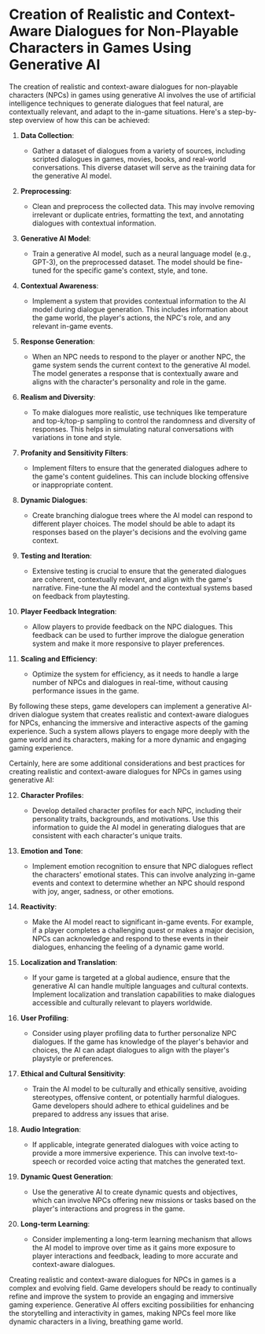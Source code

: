 # Creation of Realistic and Context-Aware Dialogues for Non-Playable Characters in Games Using Generative AI
The creation of realistic and context-aware dialogues for non-playable characters (NPCs) in games using generative AI involves the use of artificial intelligence techniques to generate dialogues that feel natural, are contextually relevant, and adapt to the in-game situations. Here's a step-by-step overview of how this can be achieved:

1. **Data Collection**:
   - Gather a dataset of dialogues from a variety of sources, including scripted dialogues in games, movies, books, and real-world conversations. This diverse dataset will serve as the training data for the generative AI model.

2. **Preprocessing**:
   - Clean and preprocess the collected data. This may involve removing irrelevant or duplicate entries, formatting the text, and annotating dialogues with contextual information.

3. **Generative AI Model**:
   - Train a generative AI model, such as a neural language model (e.g., GPT-3), on the preprocessed dataset. The model should be fine-tuned for the specific game's context, style, and tone.

4. **Contextual Awareness**:
   - Implement a system that provides contextual information to the AI model during dialogue generation. This includes information about the game world, the player's actions, the NPC's role, and any relevant in-game events.

5. **Response Generation**:
   - When an NPC needs to respond to the player or another NPC, the game system sends the current context to the generative AI model. The model generates a response that is contextually aware and aligns with the character's personality and role in the game.

6. **Realism and Diversity**:
   - To make dialogues more realistic, use techniques like temperature and top-k/top-p sampling to control the randomness and diversity of responses. This helps in simulating natural conversations with variations in tone and style.

7. **Profanity and Sensitivity Filters**:
   - Implement filters to ensure that the generated dialogues adhere to the game's content guidelines. This can include blocking offensive or inappropriate content.

8. **Dynamic Dialogues**:
   - Create branching dialogue trees where the AI model can respond to different player choices. The model should be able to adapt its responses based on the player's decisions and the evolving game context.

9. **Testing and Iteration**:
   - Extensive testing is crucial to ensure that the generated dialogues are coherent, contextually relevant, and align with the game's narrative. Fine-tune the AI model and the contextual systems based on feedback from playtesting.

10. **Player Feedback Integration**:
    - Allow players to provide feedback on the NPC dialogues. This feedback can be used to further improve the dialogue generation system and make it more responsive to player preferences.

11. **Scaling and Efficiency**:
    - Optimize the system for efficiency, as it needs to handle a large number of NPCs and dialogues in real-time, without causing performance issues in the game.

By following these steps, game developers can implement a generative AI-driven dialogue system that creates realistic and context-aware dialogues for NPCs, enhancing the immersive and interactive aspects of the gaming experience. Such a system allows players to engage more deeply with the game world and its characters, making for a more dynamic and engaging gaming experience.

Certainly, here are some additional considerations and best practices for creating realistic and context-aware dialogues for NPCs in games using generative AI:

12. **Character Profiles**:
    - Develop detailed character profiles for each NPC, including their personality traits, backgrounds, and motivations. Use this information to guide the AI model in generating dialogues that are consistent with each character's unique traits.

13. **Emotion and Tone**:
    - Implement emotion recognition to ensure that NPC dialogues reflect the characters' emotional states. This can involve analyzing in-game events and context to determine whether an NPC should respond with joy, anger, sadness, or other emotions.

14. **Reactivity**:
    - Make the AI model react to significant in-game events. For example, if a player completes a challenging quest or makes a major decision, NPCs can acknowledge and respond to these events in their dialogues, enhancing the feeling of a dynamic game world.

15. **Localization and Translation**:
    - If your game is targeted at a global audience, ensure that the generative AI can handle multiple languages and cultural contexts. Implement localization and translation capabilities to make dialogues accessible and culturally relevant to players worldwide.

16. **User Profiling**:
    - Consider using player profiling data to further personalize NPC dialogues. If the game has knowledge of the player's behavior and choices, the AI can adapt dialogues to align with the player's playstyle or preferences.

17. **Ethical and Cultural Sensitivity**:
    - Train the AI model to be culturally and ethically sensitive, avoiding stereotypes, offensive content, or potentially harmful dialogues. Game developers should adhere to ethical guidelines and be prepared to address any issues that arise.

18. **Audio Integration**:
    - If applicable, integrate generated dialogues with voice acting to provide a more immersive experience. This can involve text-to-speech or recorded voice acting that matches the generated text.

19. **Dynamic Quest Generation**:
    - Use the generative AI to create dynamic quests and objectives, which can involve NPCs offering new missions or tasks based on the player's interactions and progress in the game.

20. **Long-term Learning**:
    - Consider implementing a long-term learning mechanism that allows the AI model to improve over time as it gains more exposure to player interactions and feedback, leading to more accurate and context-aware dialogues.

Creating realistic and context-aware dialogues for NPCs in games is a complex and evolving field. Game developers should be ready to continually refine and improve the system to provide an engaging and immersive gaming experience. Generative AI offers exciting possibilities for enhancing the storytelling and interactivity in games, making NPCs feel more like dynamic characters in a living, breathing game world.
